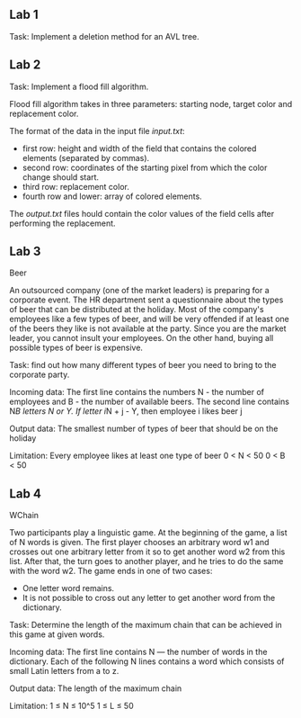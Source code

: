 ## Lab 1

Task: Implement a deletion method for an AVL tree.

## Lab 2

Task: Implement a flood fill algorithm.

Flood fill algorithm takes in three parameters: starting node, target color and replacement color.

The format of the data in the input file _input.txt_:
- first row: height and width of the field that contains the colored elements (separated by commas).
- second row: coordinates of the starting pixel from which the color change should start.
- third row: replacement color.
- fourth row and lower: array of colored elements.

The _output.txt_ files hould contain the color values of the field cells after performing the replacement.

## Lab 3

Beer

An outsourced company (one of the market leaders) is preparing for a corporate event. The HR department sent a questionnaire about the types of beer that can be distributed at the holiday. Most of the company's employees like a few types of beer, and will be very offended if at least one of the beers they like is not available at the party. Since you are the market leader, you cannot insult your employees.
On the other hand, buying all possible types of beer is expensive.

Task: find out how many different types of beer you need to bring to the corporate party.

Incoming data:
The first line contains the numbers N - the number of employees and B - the number of available beers. The second line contains N*B letters N or Y. If letter i*N + j - Y, then employee i likes beer j

Output data:
The smallest number of types of beer that should be on the holiday

Limitation:
Every employee likes at least one type of beer
0 < N < 50
0 < B < 50

## Lab 4

WChain

Two participants play a linguistic game. At the beginning of the game, a list of N words is given. The first player chooses an arbitrary word w1 and crosses out one arbitrary letter from it so to get another word w2 from this list. After that, the turn goes to another player, and he tries to do the same with the word w2. The game ends in one of two cases:
- One letter word remains.
- It is not possible to cross out any letter to get another word from the dictionary.

Task: Determine the length of the maximum chain that can be achieved in this game at given words.

Incoming data:
The first line contains N — the number of words in the dictionary. Each of the following N lines contains a word which consists of small Latin letters from a to z.

Output data:
The length of the maximum chain

Limitation:
1 ≤ N ≤ 10^5
1 ≤ L ≤ 50